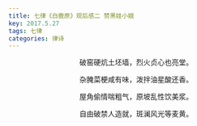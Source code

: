 ```yaml
---
title: 七律《白鹿原》观后感二 赞黑娃小娥
key: 2017.5.27
tags: 七律
categories: 律诗
---
```


<p align="center">破窑硬炕土坯墙，烈火贞心也亮堂。
</p>
<p align="center">杂腌菜梗咸有味，泼拌油星酸还香。
</p>
<p align="center">屋角偷情喘粗气，原坡乱性饮美浆。
</p>
<p align="center">自由破禁人造就，斑澜风光等麦黄。
</p>
<p align="center"></br>
</p>
